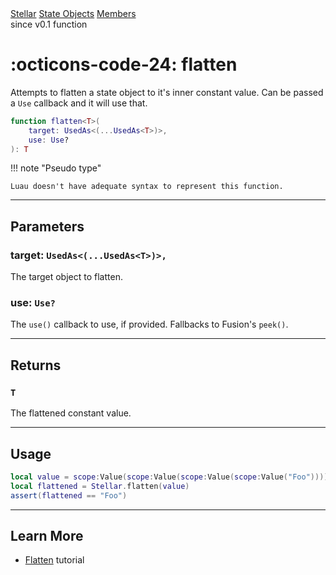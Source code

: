 <div class="stellardoc-api-breadcrumbs">
<a href="../../../">Stellar</a>
<a href="../../">State Objects</a>
<a href="../">Members</a>
</div>

<div class="stellardoc-api-tags">
<span>since v0.1</span>
<span>function</span>
</div>

<h1 class="stellardoc-api-header" markdown>
<span class="stellardoc-api-icon" markdown>:octicons-code-24:</span>
<span class="stellardoc-api-name">flatten</span>
</h1>

Attempts to flatten a state object to it's inner constant value. Can be passed
a `Use` callback and it will use that.

```lua
function flatten<T>(
	target: UsedAs<(...UsedAs<T>)>,
	use: Use?
): T
```

!!! note "Pseudo type"

	Luau doesn't have adequate syntax to represent this function.

---

## Parameters

### target: `UsedAs<(...UsedAs<T>)>,`

The target object to flatten.

### use: `Use?`

The `use()` callback to use, if provided. Fallbacks to Fusion's `peek()`.

---

## Returns

### `T`

The flattened constant value.

---

## Usage

```lua
local value = scope:Value(scope:Value(scope:Value(scope:Value("Foo"))))
local flattened = Stellar.flatten(value)
assert(flattened == "Foo")
```

---

## Learn More

- [Flatten](../../../tutorials/state-objects/flatten.md) tutorial